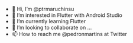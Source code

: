 - 👋 Hi, I’m @ptrmaruchinsu
- 👀 I’m interested in Flutter with Android Studio
- 🌱 I’m currently learning Flutter
- 💞️ I’m looking to collaborate on ...
- 📫 How to reach me @pedronmartins at Twitter

<!---
ptrmaruchinsu/ptrmaruchinsu is a ✨ special ✨ repository because its `README.md` (this file) appears on your GitHub profile.
You can click the Preview link to take a look at your changes.
--->
